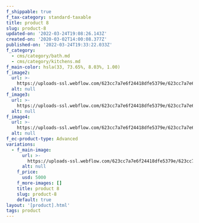 ```yaml
---
f_shippable: true
f_tax-category: standard-taxable
title: product 8
slug: product-8
updated-on: '2022-03-24T19:08:26.143Z'
created-on: '2020-03-02T14:00:08.377Z'
published-on: '2022-03-24T19:33:22.033Z'
f_category:
  - cms/category/bath.md
  - cms/category/kitchens.md
f_main-color: hsla(33, 73.65%, 8.03%, 1.00)
f_image2:
  url: >-
    https://uploads-ssl.webflow.com/623cc7a7e6f24418dfe5379e/623cc7a7e6f2442894e538ad_17a.jpg
  alt: null
f_image3:
  url: >-
    https://uploads-ssl.webflow.com/623cc7a7e6f24418dfe5379e/623cc7a7e6f244451ce538b3_17b.jpg
  alt: null
f_image4:
  url: >-
    https://uploads-ssl.webflow.com/623cc7a7e6f24418dfe5379e/623cc7a7e6f244f9ffe538b9_17c.jpg
  alt: null
f_ec-product-type: Advanced
variations:
  - f_main-image:
      url: >-
        https://uploads-ssl.webflow.com/623cc7a7e6f24418dfe5379e/623cc7a7e6f244e196e538ef_SHOTBY_MARRALIZA_KREIJKES-5811.jpg
      alt: null
    f_price:
      usd: 5000
    f_more-images: []
    title: product 8
    slug: product-8
    default: true
layout: '[product].html'
tags: product
---
```



